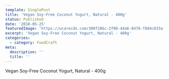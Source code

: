 ```yaml
---
template: SinglePost
title: 'Vegan Soy-Free Coconut Yogurt, Natural - 400g'
status: Published
date: '2018-05-25'
featuredImage: 'https://ucarecdn.com/300f286c-2f00-44a6-8478-f8d4c033af4a/'
excerpt: 'Vegan Soy-Free Coconut Yogurt, Natural - 400g'
categories:
  - category: FoodCraft
meta:
  description: ''
  title: ''
---
```

Vegan Soy-Free Coconut Yogurt, Natural - 400g
